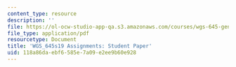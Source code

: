 ```yaml
---
content_type: resource
description: ''
file: https://ol-ocw-studio-app-qa.s3.amazonaws.com/courses/wgs-645-gendering-u-s-immigration-policy-sociopolitical-theological-and-feminist-perspectives-spring-2019/118a86daebf6585e7a09e2ee9b60e928_MITWGS_645s19_studentpaper.pdf
file_type: application/pdf
resourcetype: Document
title: 'WGS_645s19 Assignments: Student Paper'
uid: 118a86da-ebf6-585e-7a09-e2ee9b60e928
---
```

